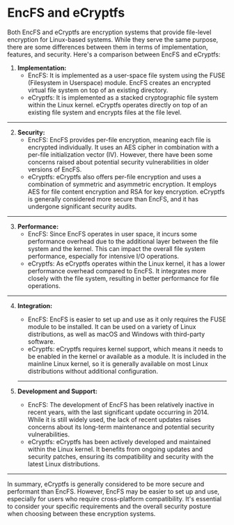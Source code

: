 # EncFS and eCryptfs

Both EncFS and eCryptfs are encryption systems that provide file-level encryption for Linux-based systems. While they serve the same purpose, there are some differences between them in terms of implementation, features, and security. Here's a comparison between EncFS and eCryptfs:

1. **Implementation:**
   - EncFS: It is implemented as a user-space file system using the FUSE (Filesystem in Userspace) module. EncFS creates an encrypted virtual file system on top of an existing directory.
   - eCryptfs: It is implemented as a stacked cryptographic file system within the Linux kernel. eCryptfs operates directly on top of an existing file system and encrypts files at the file level.
<hr>

2. **Security:**
   - EncFS: EncFS provides per-file encryption, meaning each file is encrypted individually. It uses an AES cipher in combination with a per-file initialization vector (IV). However, there have been some concerns raised about potential security vulnerabilities in older versions of EncFS.
   - eCryptfs: eCryptfs also offers per-file encryption and uses a combination of symmetric and asymmetric encryption. It employs AES for file content encryption and RSA for key encryption. eCryptfs is generally considered more secure than EncFS, and it has undergone significant security audits.
<hr>

3. **Performance:**
   - EncFS: Since EncFS operates in user space, it incurs some performance overhead due to the additional layer between the file system and the kernel. This can impact the overall file system performance, especially for intensive I/O operations.
   - eCryptfs: As eCryptfs operates within the Linux kernel, it has a lower performance overhead compared to EncFS. It integrates more closely with the file system, resulting in better performance for file operations.
<hr>

4. **Integration:**
   - EncFS: EncFS is easier to set up and use as it only requires the FUSE module to be installed. It can be used on a variety of Linux distributions, as well as macOS and Windows with third-party software.
   - eCryptfs: eCryptfs requires kernel support, which means it needs to be enabled in the kernel or available as a module. It is included in the mainline Linux kernel, so it is generally available on most Linux distributions without additional configuration.
   <hr>

5. **Development and Support:**
   - EncFS: The development of EncFS has been relatively inactive in recent years, with the last significant update occurring in 2014. While it is still widely used, the lack of recent updates raises concerns about its long-term maintenance and potential security vulnerabilities.
   - eCryptfs: eCryptfs has been actively developed and maintained within the Linux kernel. It benefits from ongoing updates and security patches, ensuring its compatibility and security with the latest Linux distributions.

<hr>

In summary, eCryptfs is generally considered to be more secure and performant than EncFS. However, EncFS may be easier to set up and use, especially for users who require cross-platform compatibility. It's essential to consider your specific requirements and the overall security posture when choosing between these encryption systems.
